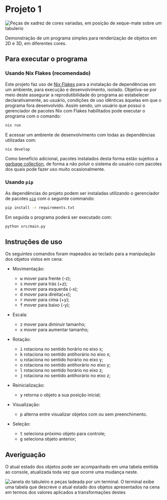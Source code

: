 # Projeto 1

![Peças de xadrez de cores variadas, em posição de xeque-mate sobre um
tabulerio](./snapshot_2025-04-06_20-03-00.png)

Demonstração de um programa simples para renderização de objetos em 2D e 3D, em
diferentes cores.

## Para executar o programa

### Usando Nix Flakes (recomendado)

Este projeto faz uso de [Nix Flakes](https://nixos.wiki/wiki/flakes) para a
instalação de dependências em um ambiente, para execução e desenvolvimento,
isolado. Objetiva-se por meio deste assegurar a reprodutibilidade do programa ao
estabelecer declarativamente, ao usuário, condições de uso idênticas àquelas em
que o programa fora desenvolvido. Assim sendo, um usuário que possui o
gerenciador de pacotes Nix com Flakes habilitados pode executar o programa com o
comando:

```bash
nix run
```

E acessar um ambiente de desenvolvimento com todas as dependências utilizadas
com:

```bash
nix develop
```

Como benefício adicional, pacotes instalados desta forma estão sujeitos a
[garbage collection](https://nix.dev/manual/nix/2.28/package-management/garbage-collection.html),
de forma a não poluir o sistema do usuário com pacotes dos quais pode fazer uso
muito ocasionalmente.

### Usando `pip`

As dependências do projeto podem ser instaladas utilizando o gerenciador de
pacotes [`pip`](https://pypi.org/project/pip/) com o seguinte commando:

```bash
pip install -r requirements.txt
```

Em seguida o programa poderá ser executado com:

```bash
python src/main.py
```

## Instruções de uso

Os seguintes comandos foram mapeados ao teclado para a manipulação dos objetos
vistos em cena:

- Movimentação:

  - <kbd>w</kbd> mover para frente (-z);
  - <kbd>s</kbd> mover para trás (+z);
  - <kbd>a</kbd> mover para esquerda (-x);
  - <kbd>d</kbd> mover para direita(+x);
  - <kbd>r</kbd> mover para cima (+y);
  - <kbd>f</kbd> mover para baixo (-y);

- Escala:

  - <kbd>z</kbd> mover para diminuir tamanho;
  - <kbd>x</kbd> mover para aumentar tamanho;

- Rotação:

  - <kbd>i</kbd> rotaciona no sentido horário no eixo x;
  - <kbd>k</kbd> rotaciona no sentido antihorário no eixo x;
  - <kbd>u</kbd> rotaciona no sentido horário no eixo y;
  - <kbd>o</kbd> rotaciona no sentido antihorário no eixo y;
  - <kbd>l</kbd> rotaciona no sentido horário no eixo z;
  - <kbd>j</kbd> rotaciona no sentido antihorário no eixo z;

- Reinicialização:

  - <kbd>y</kbd> retorna o objeto a sua posição inicial;

- Visualização:

  - <kbd>p</kbd> alterna entre visualizar objetos com ou sem preenchimento.

- Seleção:
  - <kbd>t</kbd> seleciona próximo objeto para controle;
  - <kbd>g</kbd> seleciona objeto anterior;

## Averiguação

O atual estado dos objetos pode ser acompanhado em uma tabela emitida ao
console, atualizada toda vez que ocorre uma mudança neste.

![Janela do tabuleiro e peças ladeada por um terminal. O terminal exibe uma
tabela que descreve o atual estado dos objetos apresentados na cena em termos
dos valores aplicados a transformações destes](./snapshot_2025-04-07_11-07-43.png)
